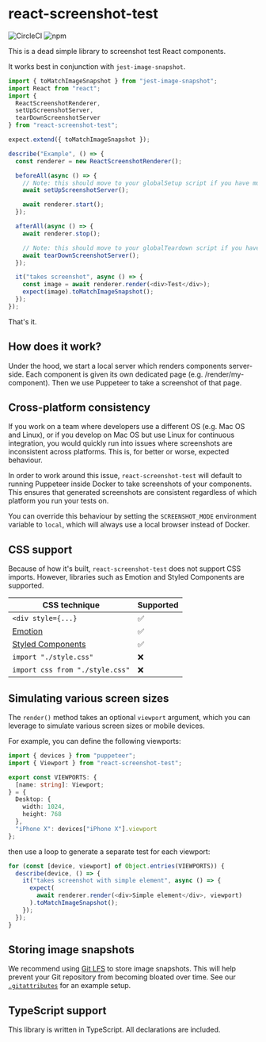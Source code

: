# react-screenshot-test

![CircleCI](https://img.shields.io/circleci/build/github/fwouts/react-screenshot-test)
![npm](https://img.shields.io/npm/v/react-screenshot-test)

This is a dead simple library to screenshot test React components.

It works best in conjunction with `jest-image-snapshot`.

```typescript
import { toMatchImageSnapshot } from "jest-image-snapshot";
import React from "react";
import {
  ReactScreenshotRenderer,
  setUpScreenshotServer,
  tearDownScreenshotServer
} from "react-screenshot-test";

expect.extend({ toMatchImageSnapshot });

describe("Example", () => {
  const renderer = new ReactScreenshotRenderer();

  beforeAll(async () => {
    // Note: this should move to your globalSetup script if you have multiple tests.
    await setUpScreenshotServer();

    await renderer.start();
  });

  afterAll(async () => {
    await renderer.stop();

    // Note: this should move to your globalTeardown script if you have multiple tests.
    await tearDownScreenshotServer();
  });

  it("takes screenshot", async () => {
    const image = await renderer.render(<div>Test</div>);
    expect(image).toMatchImageSnapshot();
  });
});
```

That's it.

## How does it work?

Under the hood, we start a local server which renders components server-side. Each component is given its own dedicated page (e.g. /render/my-component). Then we use Puppeteer to take a screenshot of that page.

## Cross-platform consistency

If you work on a team where developers use a different OS (e.g. Mac OS and
Linux), or if you develop on Mac OS but use Linux for continuous integration,
you would quickly run into issues where screenshots are inconsistent across
platforms. This is, for better or worse, expected behaviour.

In order to work around this issue, `react-screenshot-test` will default to
running Puppeteer inside Docker to take screenshots of your components. This
ensures that generated screenshots are consistent regardless of which platform
you run your tests on.

You can override this behaviour by setting the `SCREENSHOT_MODE` environment
variable to `local`, which will always use a local browser instead of Docker.

## CSS support

Because of how it's built, `react-screenshot-test` does not support CSS imports. However, libraries such as Emotion and Styled Components are supported.

| CSS technique                                          | Supported |
| ------------------------------------------------------ | --------- |
| `<div style={...}`                                     | ✅        |
| [Emotion](https://emotion.sh)                          | ✅        |
| [Styled Components](https://www.styled-components.com) | ✅        |
| `import "./style.css"`                                 | ❌        |
| `import css from "./style.css"`                        | ❌        |

## Simulating various screen sizes

The `render()` method takes an optional `viewport` argument, which you can leverage to simulate various screen sizes or mobile devices.

For example, you can define the following viewports:

```typescript
import { devices } from "puppeteer";
import { Viewport } from "react-screenshot-test";

export const VIEWPORTS: {
  [name: string]: Viewport;
} = {
  Desktop: {
    width: 1024,
    height: 768
  },
  "iPhone X": devices["iPhone X"].viewport
};
```

then use a loop to generate a separate test for each viewport:

```typescript
for (const [device, viewport] of Object.entries(VIEWPORTS)) {
  describe(device, () => {
    it("takes screenshot with simple element", async () => {
      expect(
        await renderer.render(<div>Simple element</div>, viewport)
      ).toMatchImageSnapshot();
    });
  });
}
```

## Storing image snapshots

We recommend using [Git LFS](https://git-lfs.github.com) to store image
snapshots. This will help prevent your Git repository from becoming bloated over time. See our [`.gitattributes`](.gitattributes) for an example setup.

## TypeScript support

This library is written in TypeScript. All declarations are included.
